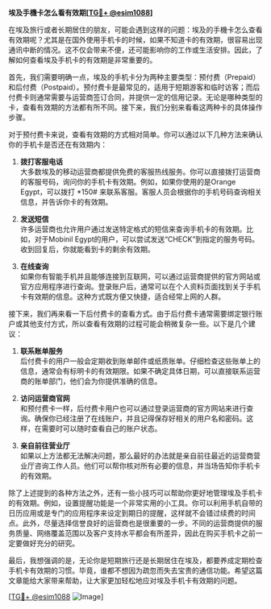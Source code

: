 **埃及手機卡怎么看有效期[[TG💪+ @esim1088](https://t.me/s/esim1088)]**

在埃及旅行或者长期居住的朋友，可能会遇到这样的问题：埃及的手機卡怎么查看有效期呢？尤其是在国外使用手机卡的时候，如果不知道卡的有效期，很容易出现通讯中断的情况。这不仅会带来不便，还可能影响你的工作或生活安排。因此，了解如何查看埃及手机卡的有效期是非常重要的。

首先，我们需要明确一点，埃及的手机卡分为两种主要类型：预付费（Prepaid）和后付费（Postpaid）。预付费卡是最常见的，适用于短期游客和临时访客；而后付费卡则通常需要与运营商签订合同，并提供一定的信用记录。无论是哪种类型的卡，查看有效期的方法都有所不同。接下来，我们分别来看看这两种卡的具体操作步骤。

对于预付费卡来说，查看有效期的方式相对简单。你可以通过以下几种方法来确认你的手机卡是否还在有效期内：

1. **拨打客服电话**  
   大多数埃及的移动运营商都提供免费的客服热线服务。你可以直接拨打运营商的客服号码，询问你的手机卡有效期。例如，如果你使用的是Orange Egypt，可以拨打 *150# 来联系客服。客服人员会根据你的手机号码查询相关信息，并告诉你卡的有效期。

2. **发送短信**  
   许多运营商也允许用户通过发送特定格式的短信来查询手机卡的有效期。比如，对于Mobinil Egypt的用户，可以尝试发送“CHECK”到指定的服务号码。收到回复后，你就能看到卡的剩余有效期。

3. **在线查询**  
   如果你有智能手机并且能够连接到互联网，可以通过运营商提供的官方网站或官方应用程序进行查询。登录账户后，通常可以在个人资料页面找到关于手机卡有效期的信息。这种方式既方便又快捷，适合经常上网的人群。

接下来，我们再来看一下后付费卡的查看方式。由于后付费卡通常需要绑定银行账户或其他支付方式，所以查看有效期的过程可能会稍微复杂一些。以下是几个建议：

1. **联系账单服务**  
   后付费卡的用户一般会定期收到账单邮件或纸质账单。仔细检查这些账单上的信息，通常会有标明卡的有效期限。如果不确定具体日期，可以直接联系运营商的账单部门，他们会为你提供准确的信息。

2. **访问运营商官网**  
   和预付费卡一样，后付费卡用户也可以通过登录运营商的官方网站来进行查询。确保你已经注册了在线账户，并且记得保存好相关的用户名和密码。这样，在需要时可以随时查看自己的账户状态。

3. **亲自前往营业厅**  
   如果以上方法都无法解决问题，那么最好的办法就是亲自前往最近的运营商营业厅咨询工作人员。他们可以帮你核对所有必要的信息，并当场告知你手机卡的有效期。

除了上述提到的各种方法之外，还有一些小技巧可以帮助你更好地管理埃及手机卡的有效期。例如，设置提醒功能是一个非常实用的小工具。你可以利用手机自带的日历应用或是专门的应用程序来设定到期日的提醒，这样就不会错过续费的时间点。此外，尽量选择信誉良好的运营商也是很重要的一步。不同的运营商提供的服务质量、网络覆盖范围以及客户支持水平都会有所差异，因此在购买手机卡之前一定要做好充分的研究。

最后，我想强调的是，无论你是短期旅行还是长期居住在埃及，都要养成定期检查手机卡有效期的习惯。毕竟，谁都不想因为疏忽而失去宝贵的通信功能。希望这篇文章能给大家带来帮助，让大家更加轻松地应对埃及手机卡有效期的问题。

[[TG💪+ @esim1088](https://t.me/s/esim1088) ![Image](https://i.postimg.cc/4NQfJmqS/Snipaste-2025-05-13-00-14-12.png)]